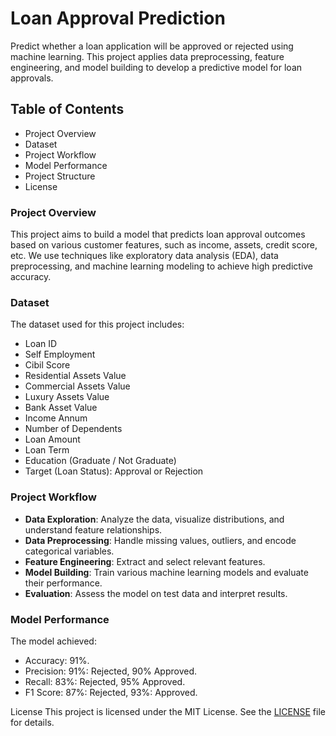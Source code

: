 # Loan Approval Prediction
Predict whether a loan application will be approved or rejected using machine learning. This project applies data preprocessing, feature engineering, and model building to develop a predictive model for loan approvals.

## Table of Contents
- Project Overview
- Dataset
- Project Workflow
- Model Performance
- Project Structure
- License

### Project Overview
This project aims to build a model that predicts loan approval outcomes based on various customer features, such as income, assets, credit score, etc. We use techniques like exploratory data analysis (EDA), data preprocessing, and machine learning modeling to achieve high predictive accuracy.

### Dataset
The dataset used for this project includes:

 - Loan ID
 - Self Employment
 - Cibil Score
 - Residential Assets Value
 - Commercial Assets Value
 - Luxury Assets Value
 - Bank Asset Value
 - Income Annum
 - Number of Dependents
 - Loan Amount
 - Loan Term
 - Education (Graduate / Not Graduate)
 - Target (Loan Status): Approval or Rejection

### Project Workflow
 - **Data Exploration**: Analyze the data, visualize distributions, and understand feature relationships.
 - **Data Preprocessing**: Handle missing values, outliers, and encode categorical variables.
 - **Feature Engineering**: Extract and select relevant features.
 - **Model Building**: Train various machine learning models and evaluate their performance.
 - **Evaluation**: Assess the model on test data and interpret results.

### Model Performance
The model achieved:

- Accuracy: 91%.
- Precision: 91%: Rejected, 90% Approved.
- Recall: 83%: Rejected, 95% Approved.
- F1 Score: 87%: Rejected, 93%: Approved.


License
This project is licensed under the MIT License. See the [LICENSE](LICENSE) file for details.
